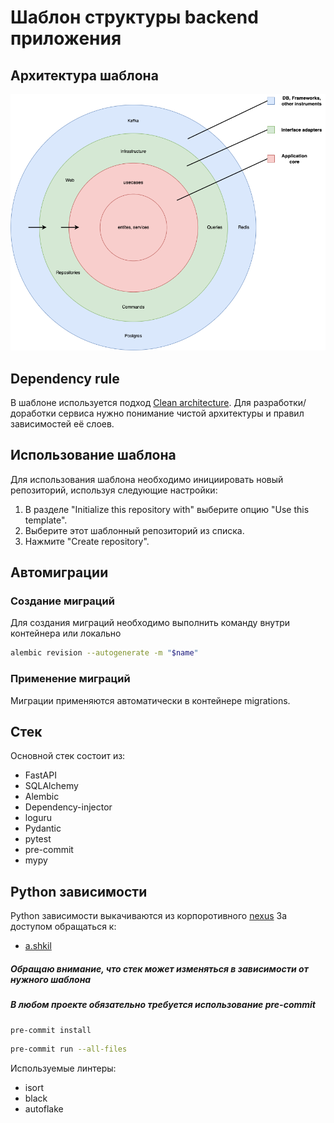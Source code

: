 # Шаблон структуры backend приложения

## Архитектура шаблона

![](/docs/dependency_rules.drawio.png)

## Dependency rule

В шаблоне используется подход [Clean architecture](https://blog.cleancoder.com/uncle-bob/2012/08/13/the-clean-architecture.html).
Для разработки/доработки сервиса нужно понимание чистой архитектуры и правил зависимостей её слоев.

## Использование шаблона
Для использования шаблона необходимо инициировать новый репозиторий, используя следующие настройки:
1. В разделе "Initialize this repository with" выберите опцию "Use this template".
2. Выберите этот шаблонный репозиторий из списка.
3. Нажмите "Create repository".

## Автомиграции
### Создание миграций
Для создания миграций необходимо выполнить команду внутри контейнера или локально
```zsh
alembic revision --autogenerate -m "$name"
```
### Применение миграций
Миграции применяются автоматически в контейнере migrations.


##  Стек
Основной стек состоит из:

- FastAPI
- SQLAlchemy
- Alembic
- Dependency-injector
- loguru
- Pydantic
- pytest
- pre-commit
- mypy

## Python зависимости
Python зависимости выкачиваются из корпоротивного [nexus](https://nexus.itnap.ru)
За доступом обращаться к:
* [a.shkil](https://gitlab.itnap.ru/a.shkil)

##### Обращаю внимание, что стек может изменяться в зависимости от нужного шаблона

##### В любом проекте обязательно требуется использование pre-commit

```zsh
pre-commit install 
```
```zsh
pre-commit run --all-files
```

Используемые линтеры:

- isort
- black
- autoflake